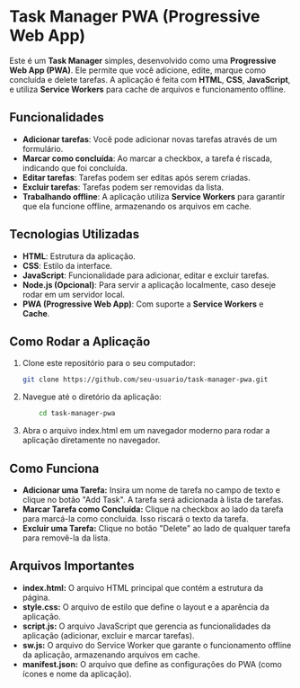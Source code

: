 # Task Manager PWA (Progressive Web App)

Este é um **Task Manager** simples, desenvolvido como uma **Progressive Web App (PWA)**. Ele permite que você adicione, edite, marque como concluída e delete tarefas. A aplicação é feita com **HTML**, **CSS**, **JavaScript**, e utiliza **Service Workers** para cache de arquivos e funcionamento offline.

## Funcionalidades

- **Adicionar tarefas**: Você pode adicionar novas tarefas através de um formulário.
- **Marcar como concluída**: Ao marcar a checkbox, a tarefa é riscada, indicando que foi concluída.
- **Editar tarefas**: Tarefas podem ser editas após serem criadas.
- **Excluir tarefas**: Tarefas podem ser removidas da lista.
- **Trabalhando offline**: A aplicação utiliza **Service Workers** para garantir que ela funcione offline, armazenando os arquivos em cache.

## Tecnologias Utilizadas

- **HTML**: Estrutura da aplicação.
- **CSS**: Estilo da interface.
- **JavaScript**: Funcionalidade para adicionar, editar e excluir tarefas.
- **Node.js (Opcional)**: Para servir a aplicação localmente, caso deseje rodar em um servidor local.
- **PWA (Progressive Web App)**: Com suporte a **Service Workers** e **Cache**.

## Como Rodar a Aplicação

1. Clone este repositório para o seu computador:

    ```bash
    git clone https://github.com/seu-usuario/task-manager-pwa.git
    ```

2. Navegue até o diretório da aplicação:
    ```bash
        cd task-manager-pwa
    ```

3. Abra o arquivo index.html em um navegador moderno para rodar a aplicação diretamente no navegador. 

## Como Funciona
- **Adicionar uma Tarefa:** Insira um nome de tarefa no campo de texto e clique no botão "Add Task". A tarefa será adicionada à lista de tarefas.
- **Marcar Tarefa como Concluída:** Clique na checkbox ao lado da tarefa para marcá-la como concluída. Isso riscará o texto da tarefa.
- **Excluir uma Tarefa:** Clique no botão "Delete" ao lado de qualquer tarefa para removê-la da lista.

## Arquivos Importantes
- **index.html:** O arquivo HTML principal que contém a estrutura da página.
- **style.css:** O arquivo de estilo que define o layout e a aparência da aplicação.
- **script.js:** O arquivo JavaScript que gerencia as funcionalidades da aplicação (adicionar, excluir e marcar tarefas).
- **sw.js:** O arquivo do Service Worker que garante o funcionamento offline da aplicação, armazenando arquivos em cache.
- **manifest.json:** O arquivo que define as configurações do PWA (como ícones e nome da aplicação).